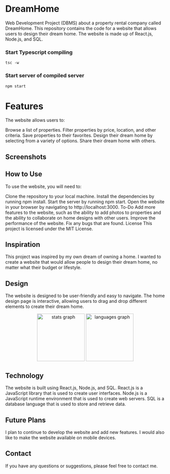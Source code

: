 # DreamHome
Web Development Project (DBMS) about a property rental company called DreamHome.
This repository contains the code for a website that allows users to design their dream home. The website is made up of React.js, Node.js, and SQL.

### Start Typescript compiling

```
tsc -w 
```
### Start server of compiled server
```
npm start
```




# Features
The website allows users to:

Browse a list of properties.
Filter properties by price, location, and other criteria.
Save properties to their favorites.
Design their dream home by selecting from a variety of options.
Share their dream home with others.

## Screenshots


## How to Use
To use the website, you will need to:

Clone the repository to your local machine.
Install the dependencies by running npm install.
Start the server by running npm start.
Open the website in your browser by navigating to http://localhost:3000.
To-Do
Add more features to the website, such as the ability to add photos to properties and the ability to collaborate on home designs with other users.
Improve the performance of the website.
Fix any bugs that are found.
License
This project is licensed under the MIT License.


## Inspiration
This project was inspired by my own dream of owning a home. I wanted to create a website that would allow people to design their dream home, no matter what their budget or lifestyle.

## Design
The website is designed to be user-friendly and easy to navigate. The home design page is interactive, allowing users to drag and drop different elements to create their dream home.

<div align="center">
  <img src="https://github-readme-stats.vercel.app/api?hide_title=false&hide_rank=false&show_icons=true&include_all_commits=true&count_private=true&disable_animations=false&theme=dracula&locale=en&hide_border=false&username=pratikpakhale" height="150" alt="stats graph"  />
  <img src="https://github-readme-stats.vercel.app/api/top-langs?locale=en&hide_title=false&layout=compact&card_width=320&langs_count=5&theme=dracula&hide_border=false&username=pratikpakhale" height="150" alt="languages graph"  />
</div>

## Technology
The website is built using React.js, Node.js, and SQL. React.js is a JavaScript library that is used to create user interfaces. Node.js is a JavaScript runtime environment that is used to create web servers. SQL is a database language that is used to store and retrieve data.

## Future Plans
I plan to continue to develop the website and add new features. I would also like to make the website available on mobile devices.

## Contact
If you have any questions or suggestions, please feel free to contact me.
